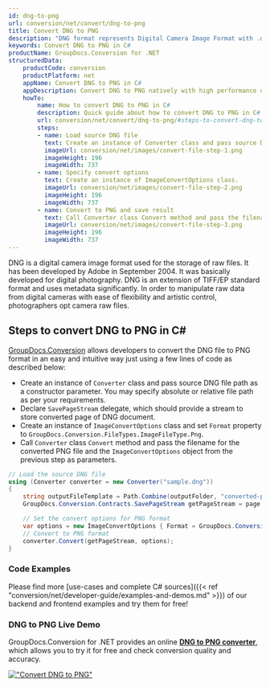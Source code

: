 ```yaml
---
id: dng-to-png
url: conversion/net/convert/dng-to-png
title: Convert DNG to PNG
description: "DNG format represents Digital Camera Image Format with .dng extension. Learn how to convert DNG to PNG file programmatically in C# language using GroupDocs.Conversion for .NET library."
keywords: Convert DNG to PNG in C#
productName: GroupDocs.Conversion for .NET
structuredData:
    productCode: conversion
    productPlatform: net
    appName: Convert DNG to PNG in C#
    appDescription: Convert DNG to PNG natively with high performance using C# language and server side GroupDocs.Conversion for .NET APIs, without the use of any software like Microsoft or Open Office.
    howTo:
        name: How to convert DNG to PNG in C# 
        description: Quick guide about how to convert DNG to PNG in C# with high performance and accuracy.
        url: conversion/net/convert/dng-to-png/#steps-to-convert-dng-to-png-in-c
        steps:
        - name: Load source DNG file 
          text: Create an instance of Converter class and pass source DNG file path as a constructor parameter. You may specify absolute or relative file path as per your requirements. 
          imageUrl: conversion/net/images/convert-file-step-1.png
          imageHeight: 196
          imageWidth: 737
        - name: Specify convert options 
          text: Create an instance of ImageConvertOptions class.
          imageUrl: conversion/net/images/convert-file-step-2.png
          imageHeight: 196
          imageWidth: 737
        - name: Convert to PNG and save result 
          text: Call Converter class Convert method and pass the filename for the converted HTML file and the ImageConvertOptions object from the previous step as parameters.
          imageUrl: conversion/net/images/convert-file-step-3.png
          imageHeight: 196
          imageWidth: 737
---
```


DNG is a digital camera image format used for the storage of raw files. It has been developed by Adobe in September 2004. It was basically developed for digital photography. DNG is an extension of TIFF/EP standard format and uses metadata significantly. In order to manipulate raw data from digital cameras with ease of flexibility and artistic control, photographers opt camera raw files.

## Steps to convert DNG to PNG in C#

[GroupDocs.Conversion](https://products.groupdocs.com/conversion/net) allows developers to convert the DNG file to PNG format in an easy and intuitive way just using a few lines of code as described below:

* Create an instance of `Converter` class and pass source DNG file path as a constructor parameter. You may specify absolute or relative file path as per your requirements. 
* Declare `SavePageStream` delegate, which should provide a stream to store converted page of DNG document.
* Create an instance of `ImageConvertOptions` class and set `Format` property to `GroupDocs.Conversion.FileTypes.ImageFileType.Png`.
* Call `Converter` class `Convert` method and pass the filename for the converted PNG file and the `ImageConvertOptions` object from the previous step as parameters.

```csharp
// Load the source DNG file
using (Converter converter = new Converter("sample.dng"))
{
    string outputFileTemplate = Path.Combine(outputFolder, "converted-page-{0}.png");
    GroupDocs.Conversion.Contracts.SavePageStream getPageStream = page => new FileStream(string.Format(outputFileTemplate, page), FileMode.Create);

    // Set the convert options for PNG format
    var options = new ImageConvertOptions { Format = GroupDocs.Conversion.FileTypes.ImageFileType.Png };   
    // Convert to PNG format
    converter.Convert(getPageStream, options);
}
```

### Code Examples

Please find more [use-cases and complete C# sources]({{< ref "conversion/net/developer-guide/examples-and-demos.md" >}}) of our backend and frontend examples and try them for free!

### DNG to PNG Live Demo

GroupDocs.Conversion for .NET provides an online [**DNG to PNG converter**](https://products.groupdocs.app/conversion/dng-to-png), which allows you to try it for free and check conversion quality and accuracy.

[!["Convert DNG to PNG"](conversion/net/images/convert-to-png/convert-dng-to-png.png)](https://products.groupdocs.app/conversion/dng-to-png)